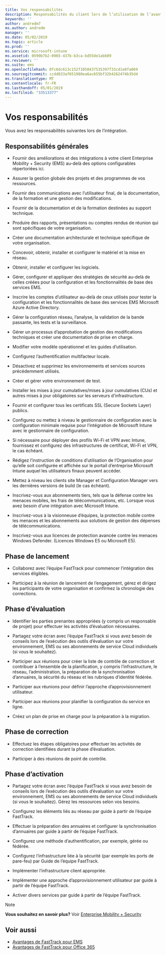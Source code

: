 ```yaml
---
title: Vos responsabilités
description: Responsabilités du client lors de l’utilisation de l’avantage du centre FastTrack
keywords: ''
author: andredm7
ms.author: andredm
manager: ''
ms.date: 05/02/2019
ms.topic: article
ms.prod: ''
ms.service: microsoft-intune
ms.assetid: 0590b7b2-0965-437b-b3ca-bd55de1abb09
ms.reviewer: ''
ms.suite: ems
ms.openlocfilehash: 0fc6dc613c152f1050437535397f33cd1e8fa069
ms.sourcegitcommit: ccdd833af651980ea6ac655bf32b4262474b35d4
ms.translationtype: MT
ms.contentlocale: fr-FR
ms.lasthandoff: 05/01/2019
ms.locfileid: "33513377"
---
```

# <a name="your-responsibilities"></a>Vos responsabilités

Vous avez les responsabilités suivantes lors de l’intégration.

## <a name="general-responsibilities"></a>Responsabilités générales

-   Fournir des améliorations et des intégrations à votre client Enterprise Mobility + Security (EMS) au-delà des options configurables répertoriées ici.

-   Assurer la gestion globale des projets et des programmes de vos ressources.

-   Fournir des communications avec l’utilisateur final, de la documentation, de la formation et une gestion des modifications.

-   Fournir de la documentation et de la formation destinées au support technique.

-   Produire des rapports, présentations ou comptes rendus de réunion qui sont spécifiques de votre organisation.

-   Créer une documentation architecturale et technique spécifique de votre organisation.

-   Concevoir, obtenir, installer et configurer le matériel et la mise en réseau.

-   Obtenir, installer et configurer les logiciels.

-   Gérer, configurer et appliquer des stratégies de sécurité au-delà de celles créées pour la configuration et les fonctionnalités de base des services EMS.

-   Inscrire les comptes d’utilisateur au-delà de ceux utilisés pour tester la configuration et les fonctionnalités de base des services EMS Microsoft Azure Active Directory.

-   Gérer la configuration réseau, l’analyse, la validation de la bande passante, les tests et la surveillance.

-   Gérer un processus d’approbation de gestion des modifications techniques et créer une documentation de prise en charge.

-   Modifier votre modèle opérationnel et les guides d’utilisation.

-   Configurez l’authentification multifacteur locale.

-   Désactivez et supprimez les environnements et services sources précédemment utilisés.

-   Créer et gérer votre environnement de test.

-   Installer les mises à jour cumulatives/mises à jour cumulatives (CUs) et autres mises à jour obligatoires sur les serveurs d’infrastructure.

-   Fournir et configurer tous les certificats SSL (Secure Sockets Layer) publics.

-   Configurez ou mettez à niveau le gestionnaire de configuration avec la configuration minimale requise pour l’intégration de Microsoft Intune avec le gestionnaire de configuration.

-   Si nécessaire pour déployer des profils Wi-Fi et VPN avec Intune, fournissez et configurez des infrastructures de certificat, Wi-Fi et VPN, le cas échéant.

-   Rédigez l’instruction de conditions d’utilisation de l’Organisation pour qu’elle soit configurée et affichée sur le portail d’entreprise Microsoft Intune auquel les utilisateurs finaux peuvent accéder.

-   Mettez à niveau les clients site Manager et Configuration Manager vers les dernières versions de build (le cas échéant).

-   Inscrivez-vous aux abonnements tiers, tels que la défense contre les menaces mobiles, les frais de télécommunications, etc. Lorsque vous avez besoin d’une intégration avec Microsoft Intune.

-   Inscrivez-vous à la visionneuse d’équipes, la protection mobile contre les menaces et les abonnements aux solutions de gestion des dépenses de télécommunications.

-   Inscrivez-vous aux licences de protection avancée contre les menaces Windows Defender. (Licences Windows E5 ou Microsoft E5).

## <a name="initiate-phase"></a>Phase de lancement

-   Collaborez avec l’équipe FastTrack pour commencer l’intégration des services éligibles.

-   Participez à la réunion de lancement de l’engagement, gérez et dirigez les participants de votre organisation et confirmez la chronologie des corrections.

## <a name="assess-phase"></a>Phase d’évaluation

-   Identifier les parties prenantes appropriées (y compris un responsable de projet) pour effectuer les activités d’évaluation nécessaires.

-   Partagez votre écran avec l’équipe FastTrack si vous avez besoin de conseils lors de l’exécution des outils d’évaluation sur votre environnement, EMS ou ses abonnements de service Cloud individuels (si vous le souhaitez).

-   Participer aux réunions pour créer la liste de contrôle de correction et contribuer à l’ensemble de la planification, y compris l’infrastructure, le réseau, l’administration, la préparation de la synchronisation d’annuaires, la sécurité du réseau et les rubriques d’identité fédérée.

-   Participer aux réunions pour définir l’approche d’approvisionnement utilisateur.

-   Participer aux réunions pour planifier la configuration du service en ligne.

-   Créez un plan de prise en charge pour la préparation à la migration.

## <a name="remediate-phase"></a>Phase de correction

-   Effectuez les étapes obligatoires pour effectuer les activités de correction identifiées durant la phase d’évaluation.

-   Participer à des réunions de point de contrôle.

## <a name="enable-phase"></a>Phase d’activation

-   Partagez votre écran avec l’équipe FastTrack si vous avez besoin de conseils lors de l’exécution des outils d’évaluation sur votre environnement, EMS ou ses abonnements de service Cloud individuels (si vous le souhaitez). Gérez les ressources selon vos besoins.

-   Configurez les éléments liés au réseau par guide à partir de l’équipe FastTrack.

-   Effectuer la préparation des annuaires et configurer la synchronisation d’annuaires par guide à partir de l’équipe FastTrack.

-   Configurez une méthode d’authentification, par exemple, gérée ou fédérée. 

-   Configurez l’infrastructure liée à la sécurité (par exemple les ports de pare-feu) par Guide de l’équipe FastTrack.

-   Implémenter l’infrastructure client appropriée.

-   Implémenter une approche d’approvisionnement utilisateur par guide à partir de l’équipe FastTrack.

-   Activer divers services par guide à partir de l’équipe FastTrack.

> [!NOTE]
> **Vous souhaitez en savoir plus?** Voir [Enterprise Mobility + Security](https://www.microsoft.com/en-us/cloud-platform/enterprise-mobility)

## <a name="see-also"></a>Voir aussi

- [Avantages de FastTrack pour EMS](EMS-fasttrack-benefit-for-EMS.md)
- [Avantages de FastTrack pour Office 365](O365-fasttrack-benefit-for-office-365.md)

